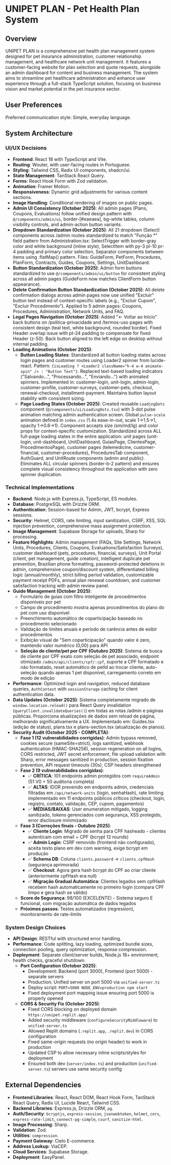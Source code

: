 # UNIPET PLAN - Pet Health Plan System

## Overview
UNIPET PLAN is a comprehensive pet health plan management system designed for pet insurance administration, customer relationship management, and healthcare network unit management. It features a customer-facing website for plan selection and quote requests, alongside an admin dashboard for content and business management. The system aims to streamline pet healthcare administration and enhance user experience through a full-stack TypeScript solution, focusing on business vision and market potential in the pet insurance sector.

## User Preferences
Preferred communication style: Simple, everyday language.

## System Architecture

### UI/UX Decisions
-   **Frontend**: React 18 with TypeScript and Vite.
-   **Routing**: Wouter, with user-facing routes in Portuguese.
-   **Styling**: Tailwind CSS, Radix UI components, shadcn/ui.
-   **State Management**: TanStack React Query.
-   **Forms**: React Hook Form with Zod validation.
-   **Animation**: Framer Motion.
-   **Responsiveness**: Dynamic grid adjustments for various content sections.
-   **Image Handling**: Conditional rendering of images on public pages.
-   **Admin UI Consistency (October 2025)**: All admin pages (Plans, Coupons, Evaluations) follow unified design pattern with `@/components/admin/ui`, border-[#eaeaea], bg-white tables, column visibility controls, and admin-action button variants.
-   **Dropdown Standardization (October 2025)**: All 21 dropdown (Select) components across /admin routes standardized to match "Função *" field pattern from Administration.tsx: SelectTrigger with border-gray color and white background (inline style), SelectItem with py-3 pl-10 pr-4 padding and primary color selection, Separator components between items using .flatMap() pattern. Files: GuideForm, PetForm, Procedures, PlanForm, Contracts, Guides, Coupons, Settings, UnitDashboard.
-   **Button Standardization (October 2025)**: Admin form buttons standardized to use `@/components/admin/ui/button` for consistent styling across all admin pages (GuideForm now matches ClientForm button appearance).
-   **Delete Confirmation Button Standardization (October 2025)**: All delete confirmation dialogs across admin pages now use unified "Excluir" button text instead of context-specific labels (e.g., "Excluir Cupom", "Excluir Procedimento"). Applied to 5 admin pages: Coupons, Procedures, Administration, Network Units, and FAQ.
-   **Legal Pages Navigation (October 2025)**: Added "← Voltar ao Início" back buttons on /politica-privacidade and /termos-uso pages with consistent design (teal text, white background, rounded border). Fixed Header overlap issue with pt-24 padding to compensate for fixed Header (z-50). Back button aligned to the left edge on desktop without internal padding.
-   **Loading Animations (October 2025)**: 
    -   **Button Loading States**: Standardized all button loading states across login pages and customer routes using Loader2 spinner from lucide-react. Pattern: `{isLoading ? <Loader2 className="h-4 w-4 animate-spin" /> : "Button Text"}`. Replaced text-based loading indicators ("Salvando...", "Processando...", "Enviando...") with animated spinners. Implemented in: customer-login, unit-login, admin-login, customer-profile, customer-surveys, customer-pets, checkout, renewal-checkout, installment-payment. Maintains button layout stability with consistent sizing.
    -   **Page Loading States (October 2025)**: Created reusable `LoadingDots` component (`@/components/ui/LoadingDots.tsx`) with 3-dot pulse animation matching admin authentication screen. Global `pulse-scale` animation defined in `index.css` (1.4s ease-in-out, scale 1→1.5→1, opacity 1→0.6→1). Component accepts size (sm/md/lg) and color props for context-specific customization. Standardized across ALL full-page loading states in the entire application: unit pages (unit-login, unit-dashboard, UnitDashboard, GuiasPage, ClientesPage, ProcedimentosPage), customer pages (telemedicine, customer-financial, customer-procedures), ProceduresTab component, AuthGuard, and UnitRoute components (admin and public). Eliminates ALL circular spinners (border-b-2 pattern) and ensures complete visual consistency throughout the application with zero spinner duplication.

### Technical Implementations
-   **Backend**: Node.js with Express.js, TypeScript, ES modules.
-   **Database**: PostgreSQL with Drizzle ORM.
-   **Authentication**: Session-based for Admin, JWT, bcrypt, Express sessions.
-   **Security**: Helmet, CORS, rate limiting, input sanitization, CSRF, XSS, SQL injection prevention, comprehensive mass assignment protection.
-   **Image Management**: Supabase Storage for uploads, Sharp for processing.
-   **Feature Highlights**: Admin management (FAQs, Site Settings, Network Units, Procedures, Clients, Coupons, Evaluations/Satisfaction Surveys), customer dashboard (pets, procedures, financial, surveys), Unit Portal (client, pet management, guide creation), intelligent duplicate pet prevention, Brazilian phone formatting, password-protected deletions in admin, comprehensive coupon/discount system, differentiated billing logic (annual/monthly), strict billing period validation, customizable payment receipt PDFs, annual plan renewal countdown, and customer satisfaction tracking with admin review panel.
-   **Guide Management (October 2025)**: 
    -   Formulário de guias com filtro inteligente de procedimentos disponíveis por pet
    -   Campo de procedimento mostra apenas procedimentos do plano do pet com uso disponível
    -   Preenchimento automático de coparticipação baseado no procedimento selecionado
    -   Validação de limites anuais e período de carência antes de exibir procedimentos
    -   Exibição visual de "Sem coparticipação" quando valor é zero, mantendo valor numérico (0,00) para API
    -   **Seleção de cliente/pet por CPF (Outubro 2025)**: Sistema de busca de cliente por CPF exato com seleção de pet associado, endpoint otimizado `/admin/api/clients/cpf/:cpf`, suporte a CPF formatado e não formatado, reset automático de petId ao trocar cliente, auto-seleção quando apenas 1 pet disponível, carregamento correto em modo de edição
-   **Performance**: Optimized login and navigation, reduced database queries, `AuthContext` with `sessionStorage` caching for client authentication data.
-   **Data Updates (October 2025)**: Sistema completamente migrado de `window.location.reload()` para React Query invalidation (`queryClient.invalidateQueries()`) em todas as rotas /admin e páginas públicas. Proporciona atualizações de dados sem reload de página, melhorando significativamente a UX. Implementado em: Guides.tsx (edição de status), plans.tsx e plans-section.tsx (atualização de planos).
-   **Security Audit (October 2025 - COMPLETA)**: 
    -   **Fase 1 (12 vulnerabilidades corrigidas)**: Admin bypass removed, cookies secure (sameSite=strict), logs sanitized, webhook authentication (HMAC-SHA256), session regeneration on all logins, CORS restricted, JWT secret enforcement, file upload validation with Sharp, error messages sanitized in production, session fixation prevention, API request timeouts (30s), CSP headers strengthened
    -   **Fase 2 (9 vulnerabilidades corrigidas)**:
        -   ✅ **CRÍTICA**: 101 endpoints admin protegidos com `requireAdmin` (51 V0 + 50 auditoria completa)
        -   ✅ **ALTAS**: IDOR prevenido em endpoints admin, credenciais filtradas em `/api/network-units` (login, senhaHash), rate limiting implementado em 11 endpoints públicos críticos (checkout, login, registro, contato, validação, CEP, cupom, pagamentos)
        -   ✅ **MÉDIAS/BAIXAS**: User enumeration mitigado, logging sanitizado, tokens gerenciados com segurança, XSS protegido, error disclosure minimizado
    -   **Fase 3 (Correções finais - Outubro 2025)**:
        -   ✅ **Cliente Login**: Migrado de senha para CPF hasheado - clientes autenticam com email + CPF (bcrypt 12 rounds)
        -   ✅ **Admin Login**: CSRF removido (frontend não configurado), aceita texto plano em dev com warning, exige bcrypt em produção
        -   ✅ **Schema DB**: Coluna `clients.password` → `clients.cpfHash` (segurança aprimorada)
        -   ✅ **Checkout**: Agora gera hash bcrypt do CPF ao criar cliente (anteriormente cpfHash era null)
        -   ✅ **Migração Gradual Automática**: Clientes legados sem cpfHash recebem hash automaticamente no primeiro login (compara CPF limpo e gera hash se válido)
    -   **Score de Segurança**: 98/100 (EXCELENTE) - Sistema seguro E funcional, com migração automática de dados legados
    -   **Próximos passos**: Testes automatizados (regression), monitoramento de rate-limits

### System Design Choices
-   **API Design**: RESTful with structured error handling.
-   **Performance**: Code splitting, lazy loading, optimized bundle sizes, connection pooling, query optimization, response compression.
-   **Deployment**: Separate client/server builds, Node.js 18+ environment, health checks, graceful shutdown.
    -   **Port Configuration (October 2025)**: 
        -   Development: Backend (port 3000), Frontend (port 5000) - separate servers
        -   Production: Unified server on port 5000 via `unified-server.ts`
        -   Deploy script: `PORT=5000 NODE_ENV=production npm start`
        -   Fixed deployment port mapping issue ensuring port 5000 is properly opened
    -   **CORS & Security Fix (October 2025)**:
        -   Fixed CORS blocking on deployed domain `https://unipet.replit.app/`
        -   Added security middleware (`configureSecurityMiddleware`) to `unified-server.ts` 
        -   Allowed Replit domains (`.replit.app`, `.replit.dev`) in CORS configuration
        -   Fixed same-origin requests (no origin header) to work in production
        -   Updated CSP to allow necessary inline scripts/styles for deployment
        -   Ensured both dev (`server/index.ts`) and production (`unified-server.ts`) servers use same security config

## External Dependencies

-   **Frontend Libraries**: React, React DOM, React Hook Form, TanStack React Query, Radix UI, Lucide React, Tailwind CSS.
-   **Backend Libraries**: Express.js, Drizzle ORM, `pg`.
-   **Auth/Security**: `bcryptjs`, `express-session`, `jsonwebtoken`, `helmet`, `cors`, `express-rate-limit`, `connect-pg-simple`, `csurf`, `sanitize-html`.
-   **Image Processing**: Sharp.
-   **Validation**: Zod.
-   **Utilities**: `compression`.
-   **Payment Gateway**: Cielo E-commerce.
-   **Address Lookup**: ViaCEP.
-   **Cloud Services**: Supabase Storage.
-   **Deployment**: EasyPanel.